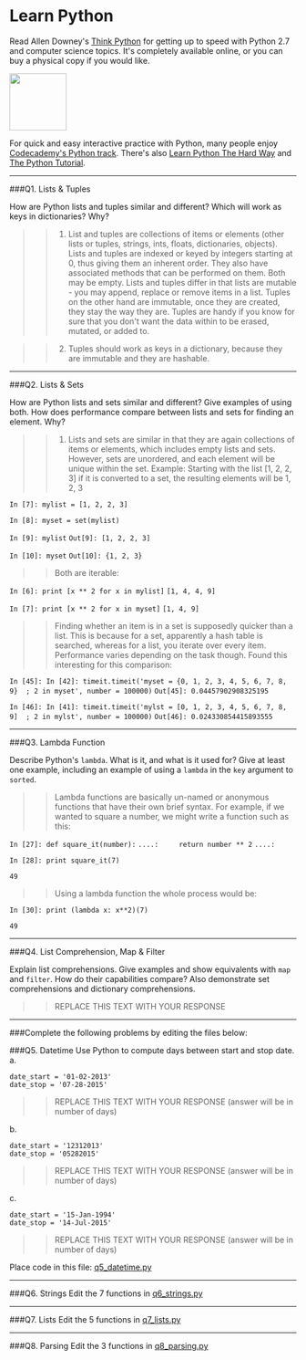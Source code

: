 # Learn Python

Read Allen Downey's [Think Python](http://www.greenteapress.com/thinkpython/) for getting up to speed with Python 2.7 and computer science topics. It's completely available online, or you can buy a physical copy if you would like.

<a href="http://www.greenteapress.com/thinkpython/"><img src="img/think_python.png" style="width: 100px;" target="_blank"></a>

For quick and easy interactive practice with Python, many people enjoy [Codecademy's Python track](http://www.codecademy.com/en/tracks/python). There's also [Learn Python The Hard Way](http://learnpythonthehardway.org/book/) and [The Python Tutorial](https://docs.python.org/2/tutorial/).

---

###Q1. Lists &amp; Tuples

How are Python lists and tuples similar and different? Which will work as keys in dictionaries? Why?

>> 1) List and tuples are collections of items or elements (other lists or tuples, strings, ints, floats, dictionaries, objects). 
>> Lists and tuples are indexed or keyed by integers starting at 0, thus giving them an inherent order. They also have associated methods that can be performed on them.
>> Both may be empty.
>> Lists and tuples differ in that lists are mutable - you may append, replace or remove items in a list. 
>> Tuples on the other hand are immutable, once they are created, they stay the way they are.
>> Tuples are handy if you know for sure that you don't want the data within to be erased, mutated, or added to.
   
>> 2) Tuples should work as keys in a dictionary, because they are immutable and they are hashable.

---

###Q2. Lists &amp; Sets

How are Python lists and sets similar and different? Give examples of using both. How does performance compare between lists and sets for finding an element. Why?

>> 1) Lists and sets are similar in that they are again collections of items or elements, which includes empty lists and sets. 
>> However, sets are unordered, and each element will be unique within the set.
>> Example: Starting with the list [1, 2, 2, 3] if it is converted to a set, the resulting elements will be 1, 2, 3

`In [7]: mylist = [1, 2, 2, 3]`

`In [8]: myset = set(mylist)`

`In [9]: mylist`
`Out[9]: [1, 2, 2, 3]`

`In [10]: myset`
`Out[10]: {1, 2, 3}` 

>> Both are iterable:

`In [6]: print [x ** 2 for x in mylist]`
`[1, 4, 4, 9]`

`In [7]: print [x ** 2 for x in myset]`
`[1, 4, 9]`

>> Finding whether an item is in a set is supposedly quicker than a list.
>> This is because for a set, apparently a hash table is searched, 
>> whereas for a list, you iterate over every item. 
>> Performance varies depending on the task though.
>> Found this interesting for this comparison:


`In [45]: In [42]: timeit.timeit('myset = {0, 1, 2, 3, 4, 5, 6, 7, 8, 9}  ; 2 in myset', number = 100000)`
`Out[45]: 0.04457902908325195`

`In [46]: In [41]: timeit.timeit('mylst = [0, 1, 2, 3, 4, 5, 6, 7, 8, 9]  ; 2 in mylst', number = 100000)`
`Out[46]: 0.024330854415893555`

---

###Q3. Lambda Function

Describe Python's `lambda`. What is it, and what is it used for? Give at least one example, including an example of using a `lambda` in the `key` argument to `sorted`.

>> Lambda functions are basically un-named or anonymous functions that have their own brief syntax.
>> For example, if we wanted to square a number, we might write a function such as this:

`In [27]: def square_it(number):`
  `....:     return number ** 2`
  `....: `

`In [28]: print square_it(7)`

`49`

>> Using a lambda function the whole process would be:

`In [30]: print (lambda x: x**2)(7)`

`49`

---

###Q4. List Comprehension, Map &amp; Filter

Explain list comprehensions. Give examples and show equivalents with `map` and `filter`. How do their capabilities compare? Also demonstrate set comprehensions and dictionary comprehensions.

>> REPLACE THIS TEXT WITH YOUR RESPONSE

---

###Complete the following problems by editing the files below:

###Q5. Datetime
Use Python to compute days between start and stop date.   
a.  

```
date_start = '01-02-2013'    
date_stop = '07-28-2015'
```

>> REPLACE THIS TEXT WITH YOUR RESPONSE (answer will be in number of days)

b.  
```
date_start = '12312013'  
date_stop = '05282015'  
```

>> REPLACE THIS TEXT WITH YOUR RESPONSE (answer will be in number of days)

c.  
```
date_start = '15-Jan-1994'      
date_stop = '14-Jul-2015'  
```

>> REPLACE THIS TEXT WITH YOUR RESPONSE  (answer will be in number of days)

Place code in this file: [q5_datetime.py](python/q5_datetime.py)

---

###Q6. Strings
Edit the 7 functions in [q6_strings.py](python/q6_strings.py)

---

###Q7. Lists
Edit the 5 functions in [q7_lists.py](python/q7_lists.py)

---

###Q8. Parsing
Edit the 3 functions in [q8_parsing.py](python/q8_parsing.py)





